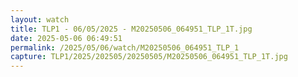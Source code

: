 ```yaml
---
layout: watch
title: TLP1 - 06/05/2025 - M20250506_064951_TLP_1T.jpg
date: 2025-05-06 06:49:51
permalink: /2025/05/06/watch/M20250506_064951_TLP_1
capture: TLP1/2025/202505/20250505/M20250506_064951_TLP_1T.jpg
---
```


